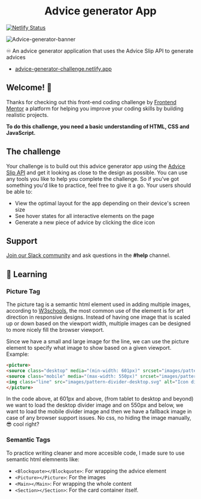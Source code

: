 <h1 align="center">Advice generator App</h1>

[![Netlify Status](https://api.netlify.com/api/v1/badges/9369ff42-c13e-44d0-95b2-784ceb255214/deploy-status)](https://app.netlify.com/sites/advice-generator-challenge/deploys)

![Advice-generator-banner](https://user-images.githubusercontent.com/62628408/156934417-62060d7a-360a-4e69-a167-f2412197428c.png)

♾️ An advice generator application that uses the Advice Slip API to generate advices

  - [advice-generator-challenge.netlify.app](https://advice-generator-challenge.netlify.app/)

## Welcome! 👋

Thanks for checking out this front-end coding challenge by [Frontend Mentor](https://www.frontendmentor.io) a platform for helping you improve your coding skills by building realistic projects.

**To do this challenge, you need a basic understanding of HTML, CSS and JavaScript.**

## The challenge

Your challenge is to build out this advice generator app using the [Advice Slip API](https://api.adviceslip.com) and get it looking as close to the design as possible.
You can use any tools you like to help you complete the challenge. So if you've got something you'd like to practice, feel free to give it a go.
Your users should be able to:

- View the optimal layout for the app depending on their device's screen size
- See hover states for all interactive elements on the page
- Generate a new piece of advice by clicking the dice icon

## Support 
[Join our Slack community](https://www.frontendmentor.io/slack) and ask questions in the **#help** channel.

## 📝 Learning

### Picture Tag
The picture tag is a semantic html element used in adding multiple images, according to [W3schools](https://www.w3schools.com/tags/tag_picture.asp), the most common use of the <picture> element is for art direction in responsive designs. Instead of having one image that is scaled up or down based on the viewport width, multiple images can be designed to more nicely fill the browser viewport.

Since we have a small and large image for the line, we can use the picture element to specify what image to show based on a given viewport. Example:

```html
<picture>
<source class="desktop" media="(min-width: 601px)" srcset="images/pattern-divider-desktop.svg" />
<source class="mobile" media="(max-width: 550px)" srcset="images/pattern-divider-mobile.svg" />
<img class="line" src="images/pattern-divider-desktop.svg" alt="Icon divider" />
</picture>
```

In the code above, at 601px and above, (from tablet to desktop and beyond) we want to load the desktop divider image and on 550px and below, we want to load the mobile divider image and then we have a fallback image in case of any browser support issues. No css, no hiding the image manually, 😎 cool right?

### Semantic Tags
To practice writing cleaner and more accesible code, I made sure to use semantic html elemnents like:
- `<Blockquote></Blockquote>`: For wrapping the advice element
- `<Picture></Picture>`: For the images
- `<Main></Main>`: For wrapping the whole content
- `<Section></Section>`: For the card container itself.
